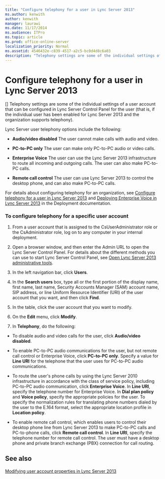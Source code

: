 ```yaml
---
title: "Configure telephony for a user in Lync Server 2013"
ms.author: kenwith
author: kenwith
manager: laurawi
ms.date: 11/17/2014
ms.audience: ITPro
ms.topic: article
ms.prod: office-online-server
localization_priority: Normal
ms.assetid: 4546432e-c839-4517-a2c5-bc0d4d8c6a03
description: "Telephony settings are some of the individual settings of a user account that can be configured in Lync Server Control Panel for the user (that is, if the individual user has been enabled for Lync Server 2013 and the organization supports telephony)."
---
```


# Configure telephony for a user in Lync Server 2013
[]
Telephony settings are some of the individual settings of a user account that can be configured in Lync Server Control Panel for the user (that is, if the individual user has been enabled for Lync Server 2013 and the organization supports telephony).
  
Lync Server user telephony options include the following:
  
- **Audio/video disabled** The user cannot make calls with audio and video. 
    
- **PC-to-PC only** The user can make only PC-to-PC audio or video calls. 
    
- **Enterprise Voice** The user can use the Lync Server 2013 infrastructure to route all incoming and outgoing calls. The user can also make PC-to-PC calls. 
    
- **Remote call control** The user can use Lync Server 2013 to control the desktop phone, and can also make PC-to-PC calls. 
    
For details about configuring telephony for an organization, see [Configure telephony for a user in Lync Server 2013](configure-telephony-for-a-user.md) and [Deploying Enterprise Voice in Lync Server 2013](deploying-enterprise-voice.md) in the Deployment documentation. 
  
### To configure telephony for a specific user account

1. From a user account that is assigned to the CsUserAdministrator role or the CsAdministrator role, log on to any computer in your internal deployment.
    
2. Open a browser window, and then enter the Admin URL to open the Lync Server Control Panel. For details about the different methods you can use to start Lync Server Control Panel, see [Open Lync Server 2013 administrative tools](open-lync-server-administrative-tools.md).
    
3. In the left navigation bar, click **Users**.
    
4. In the **Search users** box, type all or the first portion of the display name, first name, last name, Security Accounts Manager (SAM) account name, SIP address, or line Uniform Resource Identifier (URI) of the user account that you want, and then click **Find**.
    
5. In the table, click the user account that you want to modify.
    
6. On the **Edit** menu, click **Modify**.
    
7. In **Telephony**, do the following:
    
  - To disable audio and video calls for the user, click **Audio/video disabled**.
    
  - To enable PC-to-PC audio communications for the user, but not remote call control or Enterprise Voice, click **PC-to-PC only**. Specify a value for **Line URI** for the telephone that the user uses for PC-to-PC audio communications. 
    
  - To route the user's phone calls by using the Lync Server 2010 infrastructure in accordance with the class of service policy, including PC-to-PC audio communication, click **Enterprise Voice**. In **Line URI**, specify the telephone number for Enterprise Voice. In **Dial plan policy** and **Voice policy**, specify the appropriate policies for the user. To specify the normalization rules for translating phone numbers dialed by the user to the E.164 format, select the appropriate location profile in **Location policy**.
    
  - To enable remote call control, which enables users to control their desktop phone line from Lync Server 2013 to make PC-to-PC calls and PC-to-phone calls, click **Remote call control**. In **Line URI**, specify the telephone number for remote call control. The user must have a desktop phone and private branch exchange (PBX) connection for call routing.
    
## See also

#### 

[Modifying user account properties in Lync Server 2013](modifying-user-account-properties.md)

